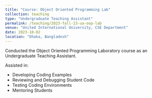 ```yaml
---
title: "Course: Object Oriented Programming Lab"
collection: teaching
type: "Undergraduate Teaching Assistant"
permalink: /teaching/2023-fall-23-ua-oop-lab
venue: "United International University, CSE Department"
date: 2023-10-02
location: "Dhaka, Bangladesh"
---
```


Conducted the Object Oriented Programming Laboratory course as an Undergraduate Teaching Assistant. 

Assisted in:

- Developing Coding Examples 
- Reviewing and Debugging Student Code 
- Testing Coding Environments
- Mentoring Students